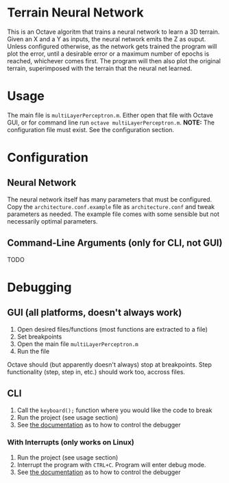 # Terrain Neural Network

This is an Octave algoritm that trains a neural network to learn a 3D terrain. Given an X and a Y as inputs, the neural network emits the Z as ouput.
Unless configured otherwise, as the network gets trained the program will plot the error, until a desirable error or a maximum number of epochs is reached, whichever comes first. The program will then also plot the original terrain, superimposed with the terrain that the neural net learned.

# Usage

The main file is `multiLayerPerceptron.m`.  Either open that file with Octave GUI, or for command line run `octave multiLayerPerceptron.m`.
**NOTE:** The configuration file must exist. See the configuration section.

# Configuration

## Neural Network

The neural network itself has many parameters that must be configured. Copy the `architecture.conf.example` file as `architecture.conf` and tweak parameters as needed.  The example file comes with some sensible but not necessarily optimal parameters.

## Command-Line Arguments (only for CLI, not GUI)
TODO

# Debugging
## GUI (all platforms, doesn't always work)
1. Open desired files/functions (most functions are extracted to a file)
1. Set breakpoints
1. Open the main file `multiLayerPerceptron.m`
1. Run the file

Octave should (but apparently doesn't always) stop at breakpoints. Step functionality (step, step in, etc.) should work too, accross files.

## CLI
1. Call the `keyboard();` function where you would like the code to break
1. Run the project (see usage section)
1. See [the documentation](https://octave.org/doc/v4.4.1/Debugging.html) as to how to control the debugger

### With Interrupts (only works on Linux)
1. Run the project (see usage section)
1. Interrupt the program with `CTRL+C`. Program will enter debug mode.
1. See [the documentation](https://octave.org/doc/v4.4.1/Debugging.html) as to how to control the debugger
